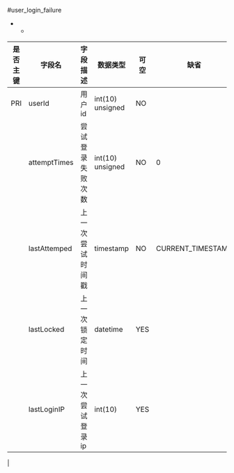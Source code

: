 #user_login_failure
* -
 
|是否主键	|字段名	|字段描述	|数据类型	|可空	|缺省	|
| --------|-----|-----|-----|-----|-----|
|PRI|userId|用户id|int(10) unsigned|NO||
||attemptTimes|尝试登录失败次数|int(10) unsigned|NO|0|
||lastAttemped|上一次尝试时间戳|timestamp|NO|CURRENT_TIMESTAMP|
||lastLocked|上一次锁定时间|datetime|YES||
||lastLoginIP|上一次尝试登录ip|int(10)|YES||
|

